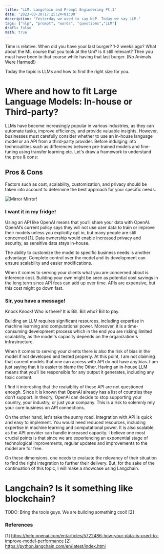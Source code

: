 ```yaml
---
title: "LLM, Langchain and Prompt Engineering Pt.1"
date: '2023-03-30T17:25:24+01:00'
description: "Yesterday we used to say NLP. Today we say LLM."
tags: ["nlp", "prompt", "words", "questions","LLM"]
draft: false
math: true
---
```


Time is relative. When did you have your last burger? 1-2 weeks ago? What about the ML course that you took at the Uni? Is it still relevant? Then you must have been to that course while having that last burger. (No Animals Were Harmed!)

Today the topic is LLMs and how to find the right size for you.


# Where and how to fit Large Language Models: In-house or Third-party?

LLMs have become increasingly popular in various industries, as they can automate tasks, improve efficiency, and provide valuable insights. However, businesses must carefully consider whether to use an in-house language model or an API from a third-party provider. Before indulging into technicalities such as differences between pre-trained models and fine-tuning using transfer learning etc. Let's draw a framework to understand the pros & cons:

## Pros & Cons

Factors such as cost, scalability, customization, and privacy should be taken into account to determine the best approach for your specific needs.

![Mirror Mirror!](/images/llm/tellmesth.png)

### I want it in my fridge!

Using an API like OpenAI means that you’ll share your data with OpenAI. OpenAI’s current policy says they will not use user data to train or improve their models unless you explicitly opt in, but many people are still concerned [1]. Data ownership would enable increased privacy and security, as sensitive data stays in-house.

The ability to customize the model to specific business needs is another advantage. Complete control over the model and its development can ensure scalability and easier modifications.

When it comes to serving your clients what you are concerned about is inference cost. Building your own might be seen as potential cost savings in the long term since API fees can add up over time. APIs are expensive, but this cost might go down fast.


### Sir, you have a message!

Knock Knock! Who is there? It is Bill. Bill who? Bill to pay.

Building an LLM requires significant resources, including expertise in machine learning and computational power. Moreover, it is a time-consuming development process which in the end you are risking limited scalability, as the model's capacity depends on the organization's infrastructure.

When it comes to serving your clients there is also the risk of bias in the model if not developed and tested properly. At this point, I am not claiming that current models that one can access with API do not have any bias. I am just saying that it is easier to blame the Other. Having an in-house LLM means that you’ll be responsible for any output it generates, including any toxic content.

I find it interesting that the realaiblity of these API are not questioned enough. Since it is known that OpenAI already has a list of countries they don’t support. In theory, OpenAI can decide to stop supporting your country, your industry, or just your company. This is a risk to solemnly rely your core business on API connections.

On the other hand, let's take the sunny road. Integration with API is quick and easy to implement. You would need reduced resources, including expertise in machine learning and computational power. It is also scalable, as the API provider can handle increased capacity. I believe one most crucial points is that since we are experiencing an exponential stage of technological improvements, regular updates and improvements to the model are for free.

On these dimensions, one needs to evaluate the relevancy of their situation to find the right integration to further their delivery. But, for the sake of the continuation of this topic, I will make a showcase using Langchain.

# Langchain? Is it something like blockchain?

TODO: Bring the tools guys. We are building something cool! [2]


### References

[1] https://help.openai.com/en/articles/5722486-how-your-data-is-used-to-improve-model-performance
[2] https://python.langchain.com/en/latest/index.html